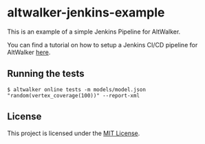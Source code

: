 # altwalker-jenkins-example

This is an example of a simple Jenkins Pipeline for AltWalker.

You can find a tutorial on how to setup a Jenkins CI/CD pipeline for AltWalker [here](https://dev.to/robert96/setup-a-jenkins-pipeline-for-your-altwalker-tests-200h).

## Running the tests

```
$ altwalker online tests -m models/model.json "random(vertex_coverage(100))" --report-xml
```

## License

This project is licensed under the [MIT License](LICENSE).